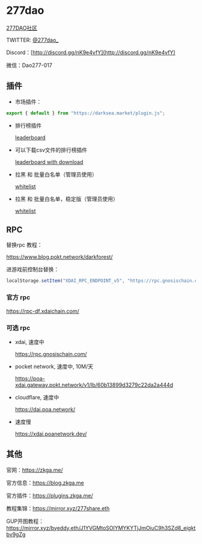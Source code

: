 # 277dao

[277DAO社区](http://www.277dao.com/)

TWITTER: [@277dao_](https://twitter.com/277dao_)

Discord：[http://discord.gg/nK9e4vfY](http://discord.gg/nK9e4vfY)

微信：Dao277-017


## 插件


* 市场插件：

```js
export { default } from "https://darksea.market/plugin.js";
```


* 排行榜插件
  
  [leaderboard](./plugins/leaderboard.js)

* 可以下载csv文件的排行榜插件

  [leaderboard with download](./plugins/leaderboard_with_download.js)

* 拉黑 和 批量白名单（管理员使用）

  [whitelist](./plugins/whitelist.js)

* 拉黑 和 批量白名单，稳定版（管理员使用）

  [whitelist](./plugins/whitelist_v2.js)

## RPC

替换rpc 教程：

https://www.blog.pokt.network/darkforest/

进游戏前控制台替换：

```js
localStorage.setItem("XDAI_RPC_ENDPOINT_v5", "https://rpc.gnosischain.com/");
```

### 官方 rpc

https://rpc-df.xdaichain.com/

### 可选 rpc

* xdai, 速度中

  https://rpc.gnosischain.com/

* pocket network, 速度中, 10M/天

  https://poa-xdai.gateway.pokt.network/v1/lb/60b13899d3279c22da2a444d

* cloudflare, 速度中

  https://dai.poa.network/ 

* 速度慢

  https://xdai.poanetwork.dev/


## 其他


官网：https://zkga.me/

官方信息：https://blog.zkga.me

官方插件：https://plugins.zkga.me/

教程集锦：https://mirror.xyz/277share.eth

GUP开图教程：https://mirror.xyz/byeddy.eth/J1YVGMtoSOlYMYKYTjJmOiuC9h3SZd8_eigktbv9gZg




